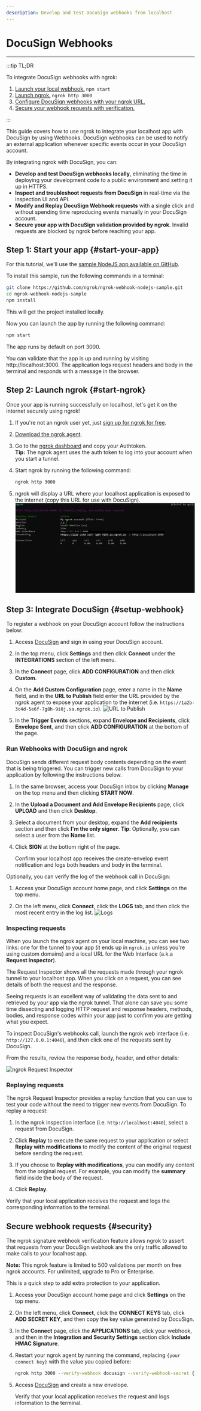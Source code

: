 ```yaml
---
description: Develop and test DocuSign webhooks from localhost
---
```


# DocuSign Webhooks
------------

:::tip TL;DR

To integrate DocuSign webhooks with ngrok:
1. [Launch your local webhook.](#start-your-app) `npm start`
1. [Launch ngrok.](#start-ngrok) `ngrok http 3000`
1. [Configure DocuSign webhooks with your ngrok URL.](#setup-webhook)
1. [Secure your webhook requests with verification.](#security)

:::


This guide covers how to use ngrok to integrate your localhost app with DocuSign by using Webhooks.
DocuSign webhooks can be used to notify an external application whenever specific events occur in your DocuSign account. 

By integrating ngrok with DocuSign, you can:

- **Develop and test DocuSign webhooks locally**, eliminating the time in deploying your development code to a public environment and setting it up in HTTPS.
- **Inspect and troubleshoot requests from DocuSign** in real-time via the inspection UI and API.
- **Modify and Replay DocuSign Webhook requests** with a single click and without spending time reproducing events manually in your DocuSign account.
- **Secure your app with DocuSign validation provided by ngrok**. Invalid requests are blocked by ngrok before reaching your app.


## **Step 1**: Start your app {#start-your-app}

For this tutorial, we'll use the [sample NodeJS app available on GitHub](https://github.com/ngrok/ngrok-webhook-nodejs-sample). 

To install this sample, run the following commands in a terminal:

```bash
git clone https://github.com/ngrok/ngrok-webhook-nodejs-sample.git
cd ngrok-webhook-nodejs-sample
npm install
```

This will get the project installed locally.

Now you can launch the app by running the following command: 

```bash
npm start
```

The app runs by default on port 3000. 

You can validate that the app is up and running by visiting http://localhost:3000. The application logs request headers and body in the terminal and responds with a message in the browser.


## **Step 2**: Launch ngrok {#start-ngrok}

Once your app is running successfully on localhost, let's get it on the internet securely using ngrok! 

1. If you're not an ngrok user yet, just [sign up for ngrok for free](https://ngrok.com/signup).

1. [Download the ngrok agent](https://ngrok.com/download).

1. Go to the [ngrok dashboard](https://dashboard.ngrok.com) and copy your Authtoken. <br />
    **Tip:** The ngrok agent uses the auth token to log into your account when you start a tunnel.
    
1. Start ngrok by running the following command:
    ```bash
    ngrok http 3000
    ```

1. ngrok will display a URL where your localhost application is exposed to the internet (copy this URL for use with DocuSign).
    ![ngrok agent running](/img/integrations/launch_ngrok_tunnel.png)


## **Step 3**: Integrate  DocuSign {#setup-webhook}

To register a webhook on your DocuSign account follow the instructions below:

1. Access [DocuSign](https://docusign.com/) and sign in using your DocuSign account.

1. In the top menu, click **Settings** and then click **Connect** under the **INTEGRATIONS** section of the left menu.

1. In the **Connect** page, click **ADD CONFIGURATION** and then click **Custom**.

1. On the **Add Custom Configuration** page, enter a name in the **Name** field, and in the **URL to Publish** field enter the URL provided by the ngrok agent to expose your application to the internet (i.e. `https://1a2b-3c4d-5e6f-7g8h-9i0j.sa.ngrok.io`).
    ![URL to Publish](img/ngrok_url_configuration_docusign.png)

1. In the **Trigger Events** sections, expand **Envelope and Recipients**, click **Envelope Sent**, and then click **ADD CONFIGURATION** at the bottom of the page.


### Run Webhooks with DocuSign and ngrok

DocuSign sends different request body contents depending on the event that is being triggered.
You can trigger new calls from DocuSign to your application by following the instructions below.

1. In the same browser, access your DocuSign inbox by clicking **Manage** on the top menu and then clicking **START NOW**.

1. In the **Upload a Document and Add Envelope Recipients** page, click **UPLOAD** and then click **Desktop**.

1. Select a document from your desktop, expand the **Add recipients** section and then click **I'm the only signer**.
    **Tip**: Optionally, you can select a user from the **Name** list.

1. Click **SIGN** at the bottom right of the page.

    Confirm your localhost app receives the create-envelop event notification and logs both headers and body in the terminal.

Optionally, you can verify the log of the webhook call in DocuSign:

1. Access your DocuSign account home page, and click **Settings** on the top menu.

1. On the left menu, click **Connect**, click the **LOGS** tab, and then click the most recent entry in the log list.
    ![Logs](img/ngrok_logs_docusign.png)


### Inspecting requests

When you launch the ngrok agent on your local machine, you can see two links: one for the tunnel to your app (it ends up in `ngrok.io` unless you're using custom domains) and a local URL for the Web Interface (a.k.a **Request Inspector**).

The Request Inspector shows all the requests made through your ngrok tunnel to your localhost app. When you click on a request, you can see details of both the request and the response.

Seeing requests is an excellent way of validating the data sent to and retrieved by your app via the ngrok tunnel. That alone can save you some time dissecting and logging HTTP request and response headers, methods, bodies, and response codes within your app just to confirm you are getting what you expect.

To inspect DocuSign's webhooks call, launch the ngrok web interface (i.e. `http://127.0.0.1:4040`), and then click one of the requests sent by DocuSign.

From the results, review the response body, header, and other details:

![ngrok Request Inspector](img/ngrok_introspection_docusign_webhooks.png)


### Replaying requests

The ngrok Request Inspector provides a replay function that you can use to test your code without the need to trigger new events from DocuSign. To replay a request:

1. In the ngrok inspection interface (i.e. `http://localhost:4040`), select a request from DocuSign.

1. Click **Replay** to execute the same request to your application or select **Replay with modifications** to modify the content of the original request before sending the request.

1. If you choose to **Replay with modifications**, you can modify any content from the original request. For example, you can modify the **summary** field inside the body of the request.

1. Click **Replay**.

Verify that your local application receives the request and logs the corresponding information to the terminal.


## Secure webhook requests {#security}

The ngrok signature webhook verification feature allows ngrok to assert that requests from your DocuSign webhook are the only traffic allowed to make calls to your localhost app.

**Note:** This ngrok feature is limited to 500 validations per month on free ngrok accounts. For unlimited, upgrade to Pro or Enterprise.

This is a quick step to add extra protection to your application.

1. Access your DocuSign account home page and click **Settings** on the top menu.

1. On the left menu, click **Connect**, click the **CONNECT KEYS** tab, click **ADD SECRET KEY**, and then copy the key value generated by DocuSign.

1. In the **Connect** page, click the **APPLICATIONS** tab, click your webhook, and then in the **Integration and Security Settings** section click **Include HMAC Signature**.

1. Restart your ngrok agent by running the command, replacing `{your connect key}` with the value you copied before:
    
    ```bash
    ngrok http 3000 --verify-webhook docusign --verify-webhook-secret {your connect key}
    ```

1. Access [DocuSign](https://app.docusign.com/home) and create a new envelope.

    Verify that your local application receives the request and logs information to the terminal.


